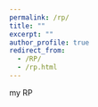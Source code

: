 ```yaml
---
permalink: /rp/
title: ""
excerpt: ""
author_profile: true
redirect_from: 
  - /RP/
  - /rp.html
---
```


my RP
